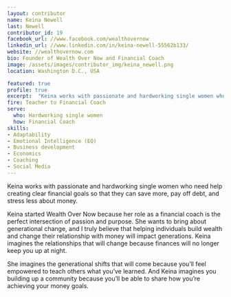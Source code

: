 ```yaml
---
layout: contributor
name: Keina Newell
last: Newell
contributor_id: 19
facebook_url: //www.facebook.com/wealthovernow
linkedin_url: //www.linkedin.com/in/keina-newell-55562b133/
website: //wealthovernow.com
bio: Founder of Wealth Over Now and Financial Coach
image: /assets/images/contributor_img/keina_newell.png
location: Washington D.C., USA

featured: true
profile: true
excerpt:  "Keina works with passionate and hardworking single women who need help creating clear financial goals so that they can save more, pay off debt, and stress less about money. Career Path: Teacher to Financial Coach"
fire: Teacher to Financial Coach
serve:
  who: Hardworking single women
  how: Financial Coach
skills:
- Adaptability
- Emotional Intelligence (EQ)
- Business development
- Economics
- Coaching
- Social Media
---
```

Keina works with passionate and hardworking single women who need help creating clear financial goals so that they can save more, pay off debt, and stress less about money.

Keina started Wealth Over Now because her role as a financial coach is the perfect intersection of passion and purpose. She wants to bring about generational change, and I truly believe that helping individuals build wealth and change their relationship with money will impact generations. Keina imagines the relationships that will change because finances will no longer keep you up at night. 
    
She imagines the generational shifts that will come because you’ll feel empowered to teach others what you’ve learned. And Keina imagines you building up a community because you’ll be able to share how you’re achieving your money goals.